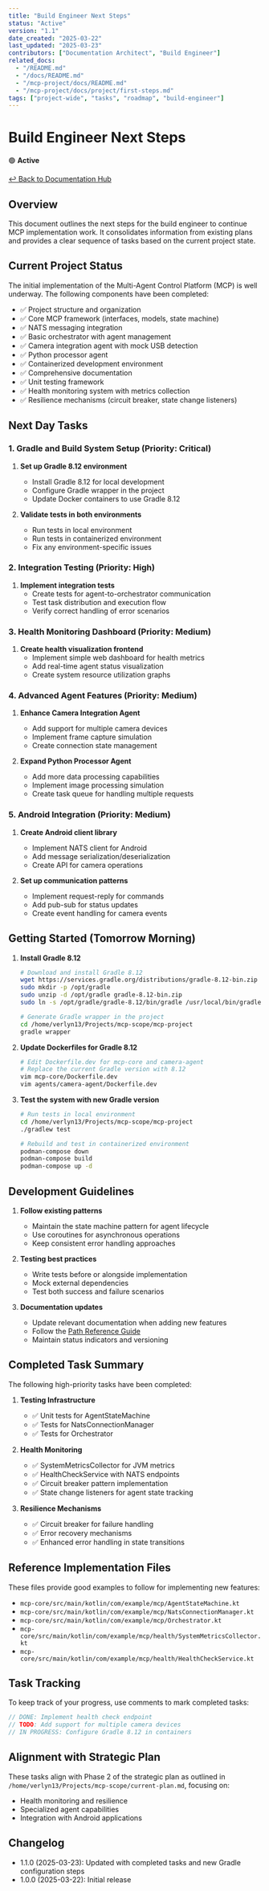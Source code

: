 ```yaml
---
title: "Build Engineer Next Steps"
status: "Active"
version: "1.1"
date_created: "2025-03-22"
last_updated: "2025-03-23"
contributors: ["Documentation Architect", "Build Engineer"]
related_docs:
  - "/README.md"
  - "/docs/README.md"
  - "/mcp-project/docs/README.md"
  - "/mcp-project/docs/project/first-steps.md"
tags: ["project-wide", "tasks", "roadmap", "build-engineer"]
---
```


# Build Engineer Next Steps

🟢 **Active**

[↩️ Back to Documentation Hub](/docs/README.md)

## Overview

This document outlines the next steps for the build engineer to continue MCP implementation work. It consolidates information from existing plans and provides a clear sequence of tasks based on the current project state.

## Current Project Status

The initial implementation of the Multi-Agent Control Platform (MCP) is well underway. The following components have been completed:

- ✅ Project structure and organization
- ✅ Core MCP framework (interfaces, models, state machine)
- ✅ NATS messaging integration
- ✅ Basic orchestrator with agent management
- ✅ Camera integration agent with mock USB detection
- ✅ Python processor agent
- ✅ Containerized development environment
- ✅ Comprehensive documentation
- ✅ Unit testing framework
- ✅ Health monitoring system with metrics collection
- ✅ Resilience mechanisms (circuit breaker, state change listeners)

## Next Day Tasks

### 1. Gradle and Build System Setup (Priority: Critical)

1. **Set up Gradle 8.12 environment**
   - Install Gradle 8.12 for local development
   - Configure Gradle wrapper in the project
   - Update Docker containers to use Gradle 8.12

2. **Validate tests in both environments**
   - Run tests in local environment
   - Run tests in containerized environment
   - Fix any environment-specific issues

### 2. Integration Testing (Priority: High)

1. **Implement integration tests**
   - Create tests for agent-to-orchestrator communication
   - Test task distribution and execution flow
   - Verify correct handling of error scenarios

### 3. Health Monitoring Dashboard (Priority: Medium)

1. **Create health visualization frontend**
   - Implement simple web dashboard for health metrics
   - Add real-time agent status visualization
   - Create system resource utilization graphs

### 4. Advanced Agent Features (Priority: Medium)

1. **Enhance Camera Integration Agent**
   - Add support for multiple camera devices
   - Implement frame capture simulation
   - Create connection state management

2. **Expand Python Processor Agent**
   - Add more data processing capabilities
   - Implement image processing simulation
   - Create task queue for handling multiple requests

### 5. Android Integration (Priority: Medium)

1. **Create Android client library**
   - Implement NATS client for Android
   - Add message serialization/deserialization
   - Create API for camera operations

2. **Set up communication patterns**
   - Implement request-reply for commands
   - Add pub-sub for status updates
   - Create event handling for camera events

## Getting Started (Tomorrow Morning)

1. **Install Gradle 8.12**
   ```bash
   # Download and install Gradle 8.12
   wget https://services.gradle.org/distributions/gradle-8.12-bin.zip
   sudo mkdir -p /opt/gradle
   sudo unzip -d /opt/gradle gradle-8.12-bin.zip
   sudo ln -s /opt/gradle/gradle-8.12/bin/gradle /usr/local/bin/gradle
   
   # Generate Gradle wrapper in the project
   cd /home/verlyn13/Projects/mcp-scope/mcp-project
   gradle wrapper
   ```

2. **Update Dockerfiles for Gradle 8.12**
   ```bash
   # Edit Dockerfile.dev for mcp-core and camera-agent
   # Replace the current Gradle version with 8.12
   vim mcp-core/Dockerfile.dev
   vim agents/camera-agent/Dockerfile.dev
   ```

3. **Test the system with new Gradle version**
   ```bash
   # Run tests in local environment
   cd /home/verlyn13/Projects/mcp-scope/mcp-project
   ./gradlew test
   
   # Rebuild and test in containerized environment
   podman-compose down
   podman-compose build
   podman-compose up -d
   ```

## Development Guidelines

1. **Follow existing patterns**
   - Maintain the state machine pattern for agent lifecycle
   - Use coroutines for asynchronous operations
   - Keep consistent error handling approaches

2. **Testing best practices**
   - Write tests before or alongside implementation
   - Mock external dependencies
   - Test both success and failure scenarios

3. **Documentation updates**
   - Update relevant documentation when adding new features
   - Follow the [Path Reference Guide](/docs/project/path-reference-guide.md)
   - Maintain status indicators and versioning

## Completed Task Summary

The following high-priority tasks have been completed:

1. **Testing Infrastructure**
   - ✅ Unit tests for AgentStateMachine
   - ✅ Tests for NatsConnectionManager
   - ✅ Tests for Orchestrator

2. **Health Monitoring**
   - ✅ SystemMetricsCollector for JVM metrics
   - ✅ HealthCheckService with NATS endpoints
   - ✅ Circuit breaker pattern implementation
   - ✅ State change listeners for agent state tracking

3. **Resilience Mechanisms**
   - ✅ Circuit breaker for failure handling
   - ✅ Error recovery mechanisms
   - ✅ Enhanced error handling in state transitions

## Reference Implementation Files

These files provide good examples to follow for implementing new features:

- `mcp-core/src/main/kotlin/com/example/mcp/AgentStateMachine.kt`
- `mcp-core/src/main/kotlin/com/example/mcp/NatsConnectionManager.kt`
- `mcp-core/src/main/kotlin/com/example/mcp/Orchestrator.kt`
- `mcp-core/src/main/kotlin/com/example/mcp/health/SystemMetricsCollector.kt`
- `mcp-core/src/main/kotlin/com/example/mcp/health/HealthCheckService.kt`

## Task Tracking

To keep track of your progress, use comments to mark completed tasks:

```kotlin
// DONE: Implement health check endpoint
// TODO: Add support for multiple camera devices
// IN PROGRESS: Configure Gradle 8.12 in containers
```

## Alignment with Strategic Plan

These tasks align with Phase 2 of the strategic plan as outlined in `/home/verlyn13/Projects/mcp-scope/current-plan.md`, focusing on:

- Health monitoring and resilience
- Specialized agent capabilities
- Integration with Android applications

## Changelog

- 1.1.0 (2025-03-23): Updated with completed tasks and new Gradle configuration steps
- 1.0.0 (2025-03-22): Initial release